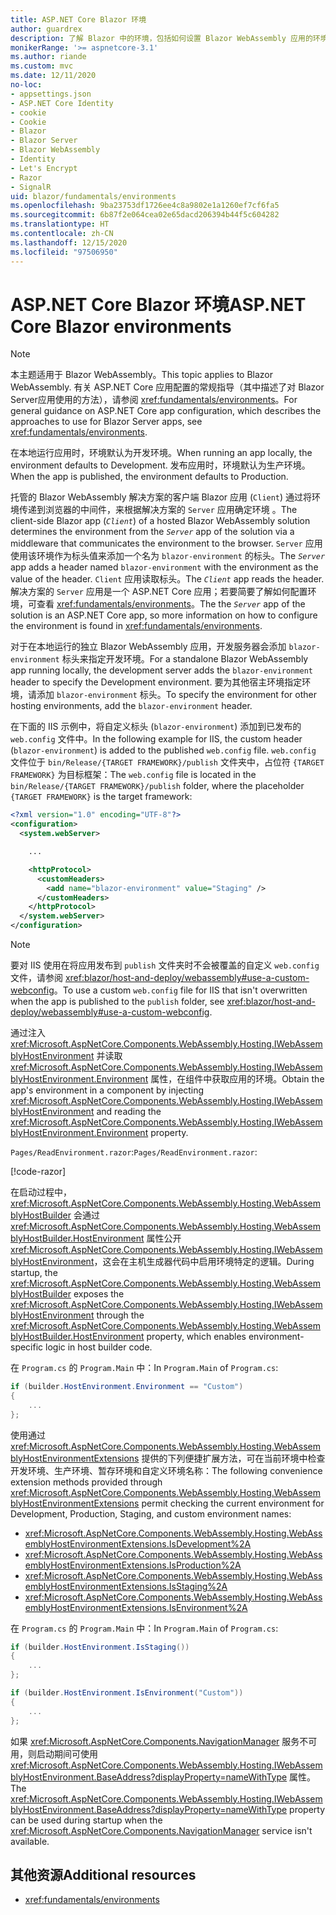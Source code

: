 ```yaml
---
title: ASP.NET Core Blazor 环境
author: guardrex
description: 了解 Blazor 中的环境，包括如何设置 Blazor WebAssembly 应用的环境。
monikerRange: '>= aspnetcore-3.1'
ms.author: riande
ms.custom: mvc
ms.date: 12/11/2020
no-loc:
- appsettings.json
- ASP.NET Core Identity
- cookie
- Cookie
- Blazor
- Blazor Server
- Blazor WebAssembly
- Identity
- Let's Encrypt
- Razor
- SignalR
uid: blazor/fundamentals/environments
ms.openlocfilehash: 9ba23753df1726ee4c8a9802e1a1260ef7cf6fa5
ms.sourcegitcommit: 6b87f2e064cea02e65dacd206394b44f5c604282
ms.translationtype: HT
ms.contentlocale: zh-CN
ms.lasthandoff: 12/15/2020
ms.locfileid: "97506950"
---
```

# <a name="aspnet-core-no-locblazor-environments"></a><span data-ttu-id="d309d-103">ASP.NET Core Blazor 环境</span><span class="sxs-lookup"><span data-stu-id="d309d-103">ASP.NET Core Blazor environments</span></span>

> [!NOTE]
> <span data-ttu-id="d309d-104">本主题适用于 Blazor WebAssembly。</span><span class="sxs-lookup"><span data-stu-id="d309d-104">This topic applies to Blazor WebAssembly.</span></span> <span data-ttu-id="d309d-105">有关 ASP.NET Core 应用配置的常规指导（其中描述了对 Blazor Server应用使用的方法），请参阅 <xref:fundamentals/environments>。</span><span class="sxs-lookup"><span data-stu-id="d309d-105">For general guidance on ASP.NET Core app configuration, which describes the approaches to use for Blazor Server apps, see <xref:fundamentals/environments>.</span></span>

<span data-ttu-id="d309d-106">在本地运行应用时，环境默认为开发环境。</span><span class="sxs-lookup"><span data-stu-id="d309d-106">When running an app locally, the environment defaults to Development.</span></span> <span data-ttu-id="d309d-107">发布应用时，环境默认为生产环境。</span><span class="sxs-lookup"><span data-stu-id="d309d-107">When the app is published, the environment defaults to Production.</span></span>

<span data-ttu-id="d309d-108">托管的 Blazor WebAssembly 解决方案的客户端 Blazor 应用 (`Client`) 通过将环境传递到浏览器的中间件，来根据解决方案的 `Server` 应用确定环境 。</span><span class="sxs-lookup"><span data-stu-id="d309d-108">The client-side Blazor app (*`Client`*) of a hosted Blazor WebAssembly solution determines the environment from the *`Server`* app of the solution via a middleware that communicates the environment to the browser.</span></span> <span data-ttu-id="d309d-109">`Server` 应用使用该环境作为标头值来添加一个名为 `blazor-environment` 的标头。</span><span class="sxs-lookup"><span data-stu-id="d309d-109">The *`Server`* app adds a header named `blazor-environment` with the environment as the value of the header.</span></span> <span data-ttu-id="d309d-110">`Client` 应用读取标头。</span><span class="sxs-lookup"><span data-stu-id="d309d-110">The *`Client`* app reads the header.</span></span> <span data-ttu-id="d309d-111">解决方案的 `Server` 应用是一个 ASP.NET Core 应用；若要简要了解如何配置环境，可查看 <xref:fundamentals/environments>。</span><span class="sxs-lookup"><span data-stu-id="d309d-111">The the *`Server`* app of the solution is an ASP.NET Core app, so more information on how to configure the environment is found in <xref:fundamentals/environments>.</span></span>

<span data-ttu-id="d309d-112">对于在本地运行的独立 Blazor WebAssembly 应用，开发服务器会添加 `blazor-environment` 标头来指定开发环境。</span><span class="sxs-lookup"><span data-stu-id="d309d-112">For a standalone Blazor WebAssembly app running locally, the development server adds the `blazor-environment` header to specify the Development environment.</span></span> <span data-ttu-id="d309d-113">要为其他宿主环境指定环境，请添加 `blazor-environment` 标头。</span><span class="sxs-lookup"><span data-stu-id="d309d-113">To specify the environment for other hosting environments, add the `blazor-environment` header.</span></span>

<span data-ttu-id="d309d-114">在下面的 IIS 示例中，将自定义标头 (`blazor-environment`) 添加到已发布的 `web.config` 文件中。</span><span class="sxs-lookup"><span data-stu-id="d309d-114">In the following example for IIS, the custom header (`blazor-environment`) is added to the published `web.config` file.</span></span> <span data-ttu-id="d309d-115">`web.config` 文件位于 `bin/Release/{TARGET FRAMEWORK}/publish` 文件夹中，占位符 `{TARGET FRAMEWORK}` 为目标框架：</span><span class="sxs-lookup"><span data-stu-id="d309d-115">The `web.config` file is located in the `bin/Release/{TARGET FRAMEWORK}/publish` folder, where the placeholder `{TARGET FRAMEWORK}` is the target framework:</span></span>

```xml
<?xml version="1.0" encoding="UTF-8"?>
<configuration>
  <system.webServer>

    ...

    <httpProtocol>
      <customHeaders>
        <add name="blazor-environment" value="Staging" />
      </customHeaders>
    </httpProtocol>
  </system.webServer>
</configuration>
```

> [!NOTE]
> <span data-ttu-id="d309d-116">要对 IIS 使用在将应用发布到 `publish` 文件夹时不会被覆盖的自定义 `web.config` 文件，请参阅 <xref:blazor/host-and-deploy/webassembly#use-a-custom-webconfig>。</span><span class="sxs-lookup"><span data-stu-id="d309d-116">To use a custom `web.config` file for IIS that isn't overwritten when the app is published to the `publish` folder, see <xref:blazor/host-and-deploy/webassembly#use-a-custom-webconfig>.</span></span>

<span data-ttu-id="d309d-117">通过注入 <xref:Microsoft.AspNetCore.Components.WebAssembly.Hosting.IWebAssemblyHostEnvironment> 并读取 <xref:Microsoft.AspNetCore.Components.WebAssembly.Hosting.IWebAssemblyHostEnvironment.Environment> 属性，在组件中获取应用的环境。</span><span class="sxs-lookup"><span data-stu-id="d309d-117">Obtain the app's environment in a component by injecting <xref:Microsoft.AspNetCore.Components.WebAssembly.Hosting.IWebAssemblyHostEnvironment> and reading the <xref:Microsoft.AspNetCore.Components.WebAssembly.Hosting.IWebAssemblyHostEnvironment.Environment> property.</span></span>

<span data-ttu-id="d309d-118">`Pages/ReadEnvironment.razor`:</span><span class="sxs-lookup"><span data-stu-id="d309d-118">`Pages/ReadEnvironment.razor`:</span></span>

[!code-razor[](environments/samples_snapshot/ReadEnvironment.razor?highlight=3,7)]

<span data-ttu-id="d309d-119">在启动过程中，<xref:Microsoft.AspNetCore.Components.WebAssembly.Hosting.WebAssemblyHostBuilder> 会通过 <xref:Microsoft.AspNetCore.Components.WebAssembly.Hosting.WebAssemblyHostBuilder.HostEnvironment> 属性公开 <xref:Microsoft.AspNetCore.Components.WebAssembly.Hosting.IWebAssemblyHostEnvironment>，这会在主机生成器代码中启用环境特定的逻辑。</span><span class="sxs-lookup"><span data-stu-id="d309d-119">During startup, the <xref:Microsoft.AspNetCore.Components.WebAssembly.Hosting.WebAssemblyHostBuilder> exposes the <xref:Microsoft.AspNetCore.Components.WebAssembly.Hosting.IWebAssemblyHostEnvironment> through the <xref:Microsoft.AspNetCore.Components.WebAssembly.Hosting.WebAssemblyHostBuilder.HostEnvironment> property, which enables environment-specific logic in host builder code.</span></span>

<span data-ttu-id="d309d-120">在 `Program.cs` 的 `Program.Main` 中：</span><span class="sxs-lookup"><span data-stu-id="d309d-120">In `Program.Main` of `Program.cs`:</span></span>

```csharp
if (builder.HostEnvironment.Environment == "Custom")
{
    ...
};
```

<span data-ttu-id="d309d-121">使用通过 <xref:Microsoft.AspNetCore.Components.WebAssembly.Hosting.WebAssemblyHostEnvironmentExtensions> 提供的下列便捷扩展方法，可在当前环境中检查开发环境、生产环境、暂存环境和自定义环境名称：</span><span class="sxs-lookup"><span data-stu-id="d309d-121">The following convenience extension methods provided through <xref:Microsoft.AspNetCore.Components.WebAssembly.Hosting.WebAssemblyHostEnvironmentExtensions> permit checking the current environment for Development, Production, Staging, and custom environment names:</span></span>

* <xref:Microsoft.AspNetCore.Components.WebAssembly.Hosting.WebAssemblyHostEnvironmentExtensions.IsDevelopment%2A>
* <xref:Microsoft.AspNetCore.Components.WebAssembly.Hosting.WebAssemblyHostEnvironmentExtensions.IsProduction%2A>
* <xref:Microsoft.AspNetCore.Components.WebAssembly.Hosting.WebAssemblyHostEnvironmentExtensions.IsStaging%2A>
* <xref:Microsoft.AspNetCore.Components.WebAssembly.Hosting.WebAssemblyHostEnvironmentExtensions.IsEnvironment%2A>

<span data-ttu-id="d309d-122">在 `Program.cs` 的 `Program.Main` 中：</span><span class="sxs-lookup"><span data-stu-id="d309d-122">In `Program.Main` of `Program.cs`:</span></span>

```csharp
if (builder.HostEnvironment.IsStaging())
{
    ...
};

if (builder.HostEnvironment.IsEnvironment("Custom"))
{
    ...
};
```

<span data-ttu-id="d309d-123">如果 <xref:Microsoft.AspNetCore.Components.NavigationManager> 服务不可用，则启动期间可使用 <xref:Microsoft.AspNetCore.Components.WebAssembly.Hosting.IWebAssemblyHostEnvironment.BaseAddress?displayProperty=nameWithType> 属性。</span><span class="sxs-lookup"><span data-stu-id="d309d-123">The <xref:Microsoft.AspNetCore.Components.WebAssembly.Hosting.IWebAssemblyHostEnvironment.BaseAddress?displayProperty=nameWithType> property can be used during startup when the <xref:Microsoft.AspNetCore.Components.NavigationManager> service isn't available.</span></span>

## <a name="additional-resources"></a><span data-ttu-id="d309d-124">其他资源</span><span class="sxs-lookup"><span data-stu-id="d309d-124">Additional resources</span></span>

* <xref:fundamentals/environments>
